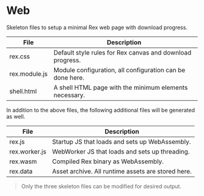 # Web

Skeleton files to setup a minimal Rex web page with download progress.

| File          | Description                                               |
|---------------|-----------------------------------------------------------|
| rex.css       | Default style rules for Rex canvas and download progress. |
| rex.module.js | Module configuration, all configuration can be done here. |
| shell.html    | A shell HTML page with the minimum elements necessary.    |

In addition to the above files, the following additional files will be
generated as well.

| File          | Description                                               |
|---------------|-----------------------------------------------------------|
| rex.js        | Startup JS that loads and sets up WebAssembly.            |
| rex.worker.js | WebWorker JS that loads and sets up threading.            |
| rex.wasm      | Compiled Rex binary as WebAssembly.                       |
| rex.data      | Asset archive. All runtime assets are stored here.        |

> Only the three skeleton files can be modified for desired output.